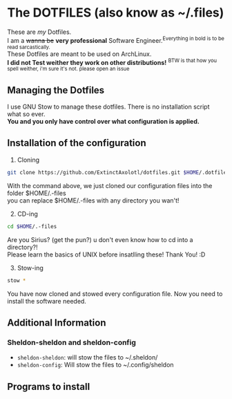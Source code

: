 # The DOTFILES (also know as ~/.files)
These are _my_ Dotfiles.  
I am a ~~wanna be~~ **very professional** Software Engineer.<sup>Everything in bold is to be read sarcastically.</sup>   
These Dotfiles are meant to be used on ArchLinux.  
**I did not Test weither they work on other distributions!** <sup>BTW is that how you spell weither, i'm sure it's not. please open an issue</sup>
## Managing the Dotfiles
I use GNU Stow to manage these dotfiles. There is no installation script what so ever.  
**You and you only have control over what configuration is applied.**  

## Installation of the configuration
1. Cloning
  ```bash
  git clone https://github.com/ExtinctAxolotl/dotfiles.git $HOME/.dotfiles
  ```
  With the command above, we just cloned our configuration files into the folder $HOME/.-files  
  you can replace $HOME/.-files with any directory you wan't!

2. CD-ing
  ```bash
  cd $HOME/.-files
  ```
  Are you Sirius? (get the pun?) u don't even know how to cd into a directory?!  
  Please learn the basics of UNIX before insatlling these! Thank You! :D

3. Stow-ing
  ```bash
  stow *
  ```
  You have now cloned and stowed every configuration file.
  Now you need to install the software needed.

## Additional Information
### Sheldon-sheldon and sheldon-config
+ `sheldon-sheldon`: will stow the files to ~/.sheldon/
+ `sheldon-config`: Will stow the files to ~/.config/sheldon

## Programs to install
